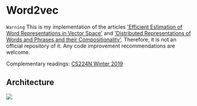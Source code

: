 # Word2vec

`Warning` This is my implementation of the articles ['Efficient Estimation of Word Representations in Vector Space'](https://arxiv.org/pdf/1301.3781.pdf) and ['Distributed Representations of Words and Phrases
and their Compositionality'](https://arxiv.org/pdf/1310.4546.pdf). Therefore, it is not an official repository of it. Any code improvement recommendations are welcome.

Complementary readings: [CS224N Winter 2019](https://web.stanford.edu/class/archive/cs/cs224n/cs224n.1214/readings/cs224n-2019-notes01-wordvecs1.pdf)

## Architecture

![](https://github.com/paulosantosneto/NLP/blob/main/arch.jpg)



